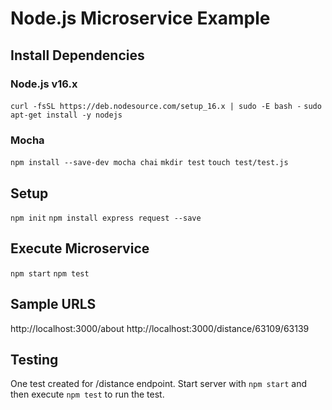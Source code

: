 # Node.js Microservice Example

## Install Dependencies
### Node.js v16.x
`curl -fsSL https://deb.nodesource.com/setup_16.x | sudo -E bash -`
`sudo apt-get install -y nodejs`

### Mocha
`npm install --save-dev mocha chai`
`mkdir test`
`touch test/test.js`

## Setup
`npm init`
`npm install express request --save`

## Execute Microservice
`npm start`
`npm test`

## Sample URLS
http://localhost:3000/about
http://localhost:3000/distance/63109/63139

## Testing
One test created for /distance endpoint.
Start server with `npm start` and then execute `npm test` to run the test.